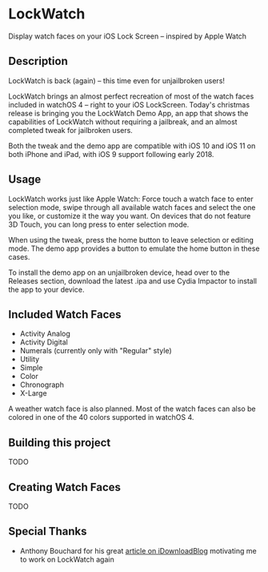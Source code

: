 #  LockWatch

Display watch faces on your iOS Lock Screen – inspired by Apple Watch

## Description

LockWatch is back (again) – this time even for unjailbroken users!

LockWatch brings an almost perfect recreation of most of the watch faces included in watchOS 4 – right to your iOS LockScreen.
Today's christmas release is bringing you the LockWatch Demo App, an app that shows the capabilities of LockWatch without requiring a jailbreak, and an almost completed tweak for jailbroken users.

Both the tweak and the demo app are compatible with iOS 10 and iOS 11 on both iPhone and iPad, with iOS 9 support following early 2018.

## Usage

LockWatch works just like Apple Watch: Force touch a watch face to enter selection mode, swipe through all available watch faces and select the one you like, or customize it the way you want. On devices that do not feature 3D Touch, you can long press to enter selection mode.

When using the tweak, press the home button to leave selection or editing mode. The demo app provides a button to emulate the home button in these cases.

To install the demo app on an unjailbroken device, head over to the Releases section, download the latest .ipa and use Cydia Impactor to install the app to your device.

## Included Watch Faces

* Activity Analog
* Activity Digital
* Numerals (currently only with "Regular" style)
* Utility
* Simple
* Color
* Chronograph
* X-Large

A weather watch face is also planned.
Most of the watch faces can also be colored in one of the 40 colors supported in watchOS 4.

## Building this project

TODO

## Creating Watch Faces

TODO

## Special Thanks

* Anthony Bouchard for his great [article on iDownloadBlog](http://www.idownloadblog.com/2017/12/06/lockwatch/) motivating me to work on LockWatch again
